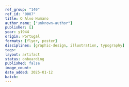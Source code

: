 ```yaml
---
ref_group: "140"
ref_id: "0007"
title: O Alvo Humano
author_name: ["unknown-author"]
publisher: []
year: y1944
origin: Portugal
formats: [flyer, poster]
disciplines: [graphic-design, illustration, typography]
tags:
layout: artifact
status: onboarding
published: false
image_count:
date_added: 2025-01-12
batch:
---
```

